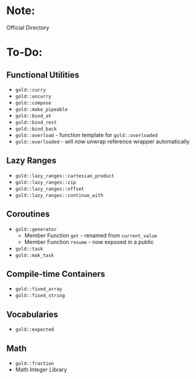 # Note:
Official Directory

# To-Do:
## Functional Utilities
+ `gold::curry`
+ `gold::uncurry`
+ `gold::compose`
+ `gold::make_pipeable`
+ `gold::bind_at`
+ `gold::bind_rest`
+ `gold::bind_back`
+ `gold::overload` - function template for `gold::overloaded`
+ `gold::overloaded` - will now unwrap reference wrapper automatically

## Lazy Ranges
+ `gold::lazy_ranges::cartesian_product`
+ `gold::lazy_ranges::zip`
+ `gold::lazy_ranges::offset`
+ `gold::lazy_ranges::continue_with`

## Coroutines
+ `gold::generator`
  + Member Function `get` - renamed from `current_value`
  + Member Function `resume` - now exposed in a public
+ `gold::task`
+ `gold::mak_task`

## Compile-time Containers
+ `gold::fixed_array`
+ `gold::fixed_string`

## Vocabularies
+ `gold::expected`

## Math
+ `gold::fraction`
+ Math Integer Library

